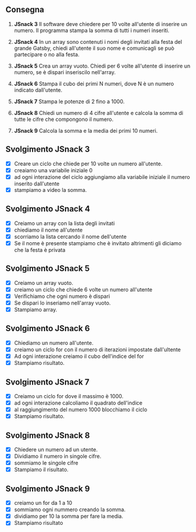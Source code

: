 ## Consegna
1. **JSnack 3**
Il software deve chiedere per 10 volte all'utente di inserire un numero.
Il programma stampa la somma di tutti i numeri inseriti.

2. **JSnack 4**
In un array sono contenuti i nomi degli invitati alla festa del grande
Gatsby, chiedi all'utente il suo nome e comunicagli se può partecipare o
no alla festa.

3. **JSnack 5**
Crea un array vuoto.
Chiedi per 6 volte all'utente di inserire un numero,
se è dispari inseriscilo nell'array.

4. **JSnack 6**
Stampa il cubo dei primi N numeri,
dove N è un numero indicato dall'utente.

5. **JSnack 7**
Stampa le potenze di 2 fino a 1000.

6. **JSnack 8**
Chiedi un numero di 4 cifre all'utente
e calcola la somma di tutte le cifre che compongono il numero.

7. **JSnack 9**
Calcola la somma e la media dei primi 10 numeri.

## Svolgimento JSnack 3
- [x] Creare un ciclo che chiede per 10 volte un numero all'utente.
- [x] creaiamo una variabile iniziale 0
- [x] ad ogni interazione del ciclo aggiungiamo alla variabile iniziale il numero inserito dall'utente
- [x] stampiamo a video la somma.
## Svolgimento JSnack 4
- [x] Creiamo un array con la lista degli invitati
- [x] chiediamo il nome all'utente
- [x] scorriamo la lista cercando il nome dell'utente
- [x] Se il nome è presente stampiamo che è invitato altrimenti gli diciamo che la festa è privata
## Svolgimento JSnack 5
- [x] Creiamo un array vuoto.
- [x] creiamo un ciclo che chiede 6 volte un numero all'utente
- [x] Verifichiamo che ogni numero è dispari
- [x] Se dispari lo inseriamo nell'array vuoto.
- [x] Stampiamo array.
## Svolgimento JSnack 6
- [x] Chiediamo un numero all'utente.
- [x] creiamo un ciclo for con il numero di iterazioni impostate dall'ultente
- [x] Ad ogni interazione creiamo il cubo dell'indice del for
- [x] Stampiamo risultato.
## Svolgimento JSnack 7
- [x] Creiamo un ciclo for dove il massimo è 1000.
- [x] ad ogni interazione calcoliamo il quadrato dell'indice
- [x] al raggiungimento del numero 1000 blocchiamo il ciclo
- [x] Stampiamo risultato.
## Svolgimento JSnack 8
- [x] Chiedere un numero ad un utente.
- [x] Dividiamo il numero in singole cifre.
- [x] sommiamo le singole cifre
- [x] Stampiamo il risultato.
## Svolgimento JSnack 9
- [x] creiamo un for da 1 a 10
- [x] sommiamo ogni nummero creando la somma.
- [x] dividiamo per 10 la somma per fare la media.
- [x] Stampiamo risultato